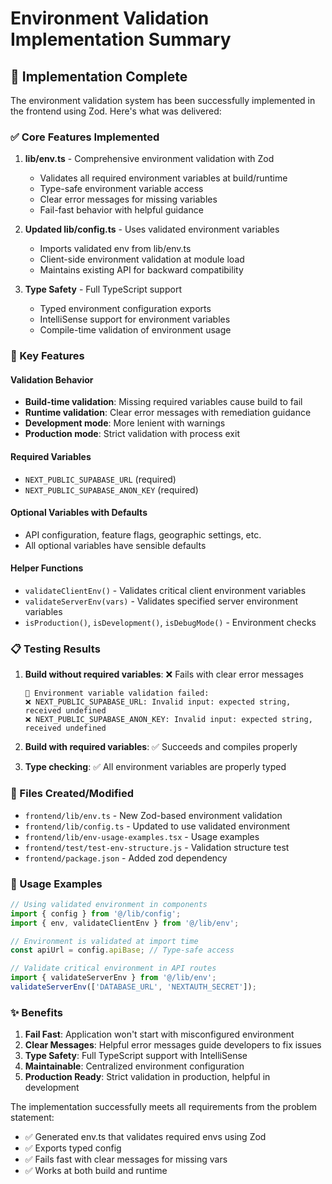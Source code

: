 # Environment Validation Implementation Summary

## 🎯 Implementation Complete

The environment validation system has been successfully implemented in the frontend using Zod. Here's what was delivered:

### ✅ Core Features Implemented

1. **lib/env.ts** - Comprehensive environment validation with Zod
   - Validates all required environment variables at build/runtime
   - Type-safe environment variable access
   - Clear error messages for missing variables
   - Fail-fast behavior with helpful guidance

2. **Updated lib/config.ts** - Uses validated environment variables
   - Imports validated env from lib/env.ts
   - Client-side environment validation at module load
   - Maintains existing API for backward compatibility

3. **Type Safety** - Full TypeScript support
   - Typed environment configuration exports
   - IntelliSense support for environment variables
   - Compile-time validation of environment usage

### 🚀 Key Features

#### Validation Behavior
- **Build-time validation**: Missing required variables cause build to fail
- **Runtime validation**: Clear error messages with remediation guidance
- **Development mode**: More lenient with warnings
- **Production mode**: Strict validation with process exit

#### Required Variables
- `NEXT_PUBLIC_SUPABASE_URL` (required)
- `NEXT_PUBLIC_SUPABASE_ANON_KEY` (required)

#### Optional Variables with Defaults
- API configuration, feature flags, geographic settings, etc.
- All optional variables have sensible defaults

#### Helper Functions
- `validateClientEnv()` - Validates critical client environment variables
- `validateServerEnv(vars)` - Validates specified server environment variables
- `isProduction()`, `isDevelopment()`, `isDebugMode()` - Environment checks

### 📋 Testing Results

1. **Build without required variables**: ❌ Fails with clear error messages
   ```
   🚨 Environment variable validation failed:
   ❌ NEXT_PUBLIC_SUPABASE_URL: Invalid input: expected string, received undefined
   ❌ NEXT_PUBLIC_SUPABASE_ANON_KEY: Invalid input: expected string, received undefined
   ```

2. **Build with required variables**: ✅ Succeeds and compiles properly

3. **Type checking**: ✅ All environment variables are properly typed

### 📁 Files Created/Modified

- `frontend/lib/env.ts` - New Zod-based environment validation
- `frontend/lib/config.ts` - Updated to use validated environment
- `frontend/lib/env-usage-examples.tsx` - Usage examples
- `frontend/test/test-env-structure.js` - Validation structure test
- `frontend/package.json` - Added zod dependency

### 🔧 Usage Examples

```typescript
// Using validated environment in components
import { config } from '@/lib/config';
import { env, validateClientEnv } from '@/lib/env';

// Environment is validated at import time
const apiUrl = config.apiBase; // Type-safe access

// Validate critical environment in API routes
import { validateServerEnv } from '@/lib/env';
validateServerEnv(['DATABASE_URL', 'NEXTAUTH_SECRET']);
```

### ✨ Benefits

1. **Fail Fast**: Application won't start with misconfigured environment
2. **Clear Messages**: Helpful error messages guide developers to fix issues
3. **Type Safety**: Full TypeScript support with IntelliSense
4. **Maintainable**: Centralized environment configuration
5. **Production Ready**: Strict validation in production, helpful in development

The implementation successfully meets all requirements from the problem statement:
- ✅ Generated env.ts that validates required envs using Zod
- ✅ Exports typed config 
- ✅ Fails fast with clear messages for missing vars
- ✅ Works at both build and runtime